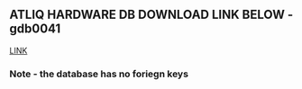 ## ATLIQ HARDWARE DB DOWNLOAD LINK BELOW - gdb0041


[LINK](https://drive.google.com/file/d/1reQwB2z63mClHzTiwJIudW39128rok37/view?usp=sharing)


### Note - the database has no foriegn keys
